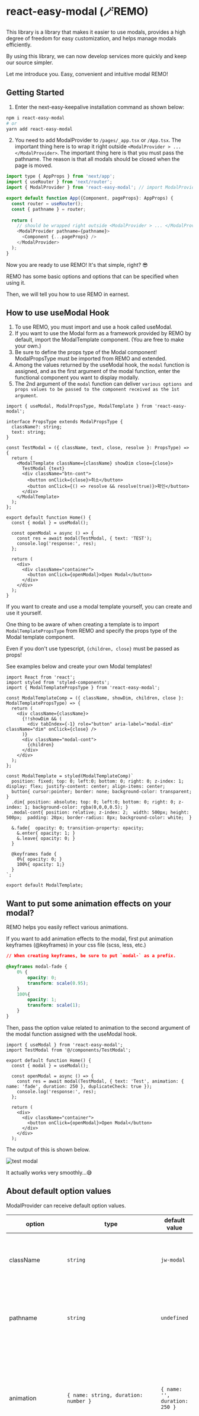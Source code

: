 # **react-easy-modal (🪄REMO)**

This library is a library that makes it easier to use modals, provides a high degree of freedom for easy customization, and helps manage modals efficiently.

By using this library, we can now develop services more quickly and keep our source simpler.

Let me introduce you. Easy, convenient and intuitive modal REMO!


## **Getting Started**

1. Enter the next-easy-keepalive installation command as shown below:

```bash
npm i react-easy-modal
# or 
yarn add react-easy-modal
```

2. You need to add ModalProvider to `/pages/_app.tsx` or `/App.tsx`. The important thing here is to wrap it right
   outside `<ModalProvider > ... </ModalProvider>`.
   The important thing here is that you must pass the pathname. The reason is that all modals should be closed when the page is moved.

```js
import type { AppProps } from 'next/app';
import { useRouter } from 'next/router';
import { ModalProvider } from 'react-easy-modal'; // import ModalProvider

export default function App({Component, pageProps}: AppProps) {
  const router = useRouter();
  const { pathname } = router;
  
  return (
    // should be wrapped right outside <ModalProvider > ... </ModalProvider>`
    <ModalProvider pathname={pathname}>
      <Component {...pageProps} />
    </ModalProvider>
  );
}
```

Now you are ready to use REMO! It's that simple, right? 😎

REMO has some basic options and options that can be specified when using it.

Then, we will tell you how to use REMO in earnest.

## **How to use useModal Hook**

1. To use REMO, you must import and use a hook called useModal.
2. If you want to use the Modal form as a framework provided by REMO by default, import the ModalTemplate component. (You are free to make your own.)
3. Be sure to define the props type of the Modal component! ModalPropsType must be imported from REMO and extended.
4. Among the values ​​returned by the useModal hook, the `modal` function is assigned, and as the first argument of the modal function, enter the functional component you want to display modally.
5. The 2nd argument of the `modal` function can deliver `various options and props values ​​to be passed to the component received as the 1st argument`.

```tsx
import { useModal, ModalPropsType, ModalTemplate } from 'react-easy-modal';

interface PropsType extends ModalPropsType {
  className?: string;
  text: string;
}

const TestModal = ({ className, text, close, resolve }: PropsType) => {
  return (
    <ModalTemplate className={className} showDim close={close}>
      TestModal {text}
      <div className="btn-cont">
        <button onClick={close}>취소</button>
        <button onClick={() => resolve && resolve(true)}>확인</button>
      </div>
    </ModalTemplate>
  );
};

export default function Home() {
  const { modal } = useModal();

  const openModal = async () => {
    const res = await modal(TestModal, { text: 'TEST');
    console.log('response:', res);
  };

  return (
    <div>
      <div className="container">
        <button onClick={openModal}>Open Modal</button>
      </div>
    </div>
  );
}

```

If you want to create and use a modal template yourself, you can create and use it yourself.

One thing to be aware of when creating a template is to import `ModalTemplatePropsType` from REMO and specify the props type of the Modal template component.

Even if you don't use typescript, `{children, close}` must be passed as props!

See examples below and create your own Modal templates!

```tsx
import React from 'react';
import styled from 'styled-components';
import { ModalTemplatePropsType } from 'react-easy-modal';

const ModalTemplateComp = ({ className, showDim, children, close }: ModalTemplatePropsType) => {
  return (
    <div className={className}>
      {!!showDim && (
        <div tabIndex={-1} role="button" aria-label="modal-dim" className="dim" onClick={close} />
      )}
      <div className="modal-cont">
        {children}
      </div>
    </div>
  );
};

const ModalTemplate = styled(ModalTemplateComp)`
  position: fixed; top: 0; left:0; bottom: 0; right: 0; z-index: 1; display: flex; justify-content: center; align-items: center;
  button{ cursor:pointer; border: none; background-color: transparent; }
  .dim{ position: absolute; top: 0; left:0; bottom: 0; right: 0; z-index: 1; background-color: rgba(0,0,0,0.5); }
  .modal-cont{ position: relative; z-index: 2;  width: 500px; height: 500px;  padding: 20px; border-radius: 8px; background-color: white;  }

  &.fade{  opacity: 0; transition-property: opacity;
    &.enter{ opacity: 1; }
    &.leave{ opacity: 0; }
  }

  @keyframes fade {
    0%{ opacity: 0; }
    100%{ opacity: 1;}
  }
`;

export default ModalTemplate;
```


## **Want to put some animation effects on your modal?**

REMO helps you easily reflect various animations.

If you want to add animation effects to the modal, first put animation keyframes (@keyframes) in your css file (scss, less, etc.)

```css
// When creating keyframes, be sure to put `modal-` as a prefix.

@keyframes modal-fade {
    0% {
        opacity: 0;
        transform: scale(0.95);
    }
    100%{
        opacity: 1;
        transform: scale(1);
    }
}
```

Then, pass the option value related to animation to the second argument of the modal function assigned with the useModal hook.

```tsx
import { useModal } from 'react-easy-modal';
import TestModal from '@/components/TestModal';

export default function Home() {
  const { modal } = useModal();

  const openModal = async () => {
    const res = await modal(TestModal, { text: 'Test', animation: { name: 'fade', duration: 250 }, duplicateCheck: true });
    console.log('response:', res);
  };

  return (
    <div>
      <div className="container">
        <button onClick={openModal}>Open Modal</button>
      </div>
    </div>
  );
```


The output of this is shown below.

![test modal](https://user-images.githubusercontent.com/42544793/236751261-24fc13ec-7cdd-4446-b666-db3234b7e135.gif)

It actually works very smoothly...😅




## **About default option values**

ModalProvider can receive default option values.

| option                | type                                                                                   | default value                 | description                                                                                                                                                                                                                                                   |
|-----------------------|----------------------------------------------------------------------------------------|-------------------------------|--------------------------------------------------------------------------------------------------------------------------------------------------------------------------------------------------------------------------------------------------------------|
| className             | `string`                                                                               | `jw-modal`                    | This option specifies the class name of the element surrounding the modal component.                                                                                                                    |
| pathname              | `string`                                                                               | `undefined`                   | In order to detect page movement, the location or pathname of the next router must be passed.                                                                                                                       |
| animation             | `{ name: string, duration: number }`                                                   | `{ name: '', duration: 250 }` | In the animation name, enter the name of the keyframe name written in the css file by removing only the prefix modal-. (ex. @keyframes modal-fade -> animation={{name:'fade'}})                                                                                                              |
| backActionControl     | `{ func: (value: { modals: MutableRefObject<ModalType[]> }) => void;, deps?: any[]; }` | `undefined`                   | This function is used when you need to control the modal when going back. In func, you can write your own logic to close the modal when going back. The argument of the func function receives an array value of currently exposed modal information. deps is a dependency array, and you can think of it as the same as useEffect's deps.                                             |


For example:
```tsx
//...

export default function App({Component, pageProps}: AppProps) {
  const backActionControl = (value: : MutableRefObject<ModalType[]>) => {
    // router action pop control
  }


  return (
    <ModalProvider animation={{name: 'fade', duration: 300}} backActionControl={{func: backActionControl, deps: []}} >
      <Component {...pageProps} />
    </ModalProvider>
  );
}
```


## **About modal function option values**

Options of the modal function returned using the useModal hook can be specified by passing them along with props values ​​as the second argument.

| option                | type                                                                                   | default value                  | description                                                                                                                                                                                                                                                   |
|-----------------------|----------------------------------------------------------------------------------------|--------------------------------|---------------------------------------------------------------------------------------------------------------------------------------------------------------------------------------------------------------------------------------------------------------|
| animation             | `{ name: string, duration: number }` `undefined`                                       | `{ name: '', duration: 250 }`  | For animation name, enter the keyframe name written in the css file with only the prefix `modal-` removed (ex. @keyframes modal-fade -> animation={{name:'fade'}})                                                                                                             |
| duplicateCheck        | `boolean` `undefined`                                                                  | `false`                        | This option exposes the modal component after checking whether the modal component to be exposed is already open. Among the opened modals, if the same modal is opened immediately before, it is automatically ignored even if this option value is set to false.                                                                                                      |


## **Thanks!**

Contact mail: dfd11233@gmail.com
